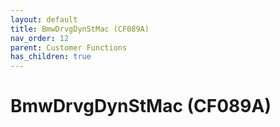 ```yaml
---
layout: default
title: BmwDrvgDynStMac (CF089A)
nav_order: 12
parent: Customer Functions
has_children: true
---
```

# BmwDrvgDynStMac (CF089A)
